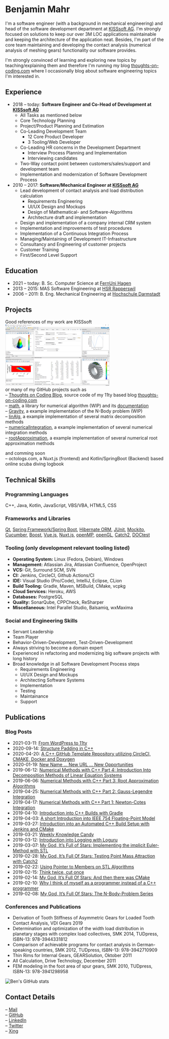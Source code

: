 # Benjamin Mahr

I'm a software engineer (with a background in mechanical engineering) and head of the software development department at [KISSsoft AG][kisssoft]. I'm strongly focused on solutions to keep our over 3M LOC applications maintainable and keeping the architecture of the application neat. Besides, I'm part of the core team maintaining and developing the contact analysis (numerical analysis of meshing gears) functionality our software provides.

I'm strongly convinced of learning and exploring new topics by teaching/explaining them and therefore I'm running my blog [thoughts-on-coding.com][blog] where I occasionally blog about software engineering topics I'm interested in.

## Experience
* 2018 – today: **Software Engineer and Co-Head of Development at [KISSsoft AG][kisssoft]**
  * All Tasks as mentioned below
  * Core Technology Planning
  * Project/Product Planning and Estimation
  * Co-Leading Development Team
    * 12 Core Product Developer
    * 3 Tooling/Web Developer
  * Co-Leading HR concerns in the Development Department
    * Interview Process Planning and Implementation
    * Interviewing candidates
  * Two-Way contact point between customers/sales/support and development team
  * Implementation and modernization of Software Development Process
* 2010 – 2017: **Software/Mechanical Engineer at [KISSsoft AG][kisssoft]**
  * Lead development of contact analysis and load distribution calculation
    * Requirements Engineering
    * UI/UX Design and Mockups
    * Design of Mathematical- and Software-Algorithms
    * Architecture draft and implementation
  * Design and implementation of a company internal CRM system
  * Implementation and improvements of test procedures
  * Implementation of a Continuous Integration Process
  * Managing/Maintaining of Development IT-Infrastructure
  * Consultancy and Engineering of customer projects
  * Customer Training
  * First/Second Level Support

## Education
* 2021 – today: B. Sc. Computer Science at [FernUni Hagen][fuh]
* 2013 – 2015: MAS Software Engineering at [HSR Rapperswil][hsr]
* 2006 – 2011: B. Eng. Mechanical Engineering at [Hochschule Darmstadt][hda]

## Projects
Good references of my work are KISSsoft<br>
[![Example KISSsoft Contact Analysis Screenshot](https://github.com/Ben1980/Ben1980/blob/master/kisssoftsmall.png)](https://github.com/Ben1980/Ben1980/blob/master/kisssoft.png)<br>
or many of my GitHub projects such as<br>
– [Thoughts on Coding Blog][blogsrc], source code of my 11ty based blog [thoughts-on-coding.com][blog]<br>
– [math][mathsrc], a library for numerical algorithm (WIP) and its [documentation][mathdoc]<br>
– [Gravity][gravity], a example implementation of the N-Body problem (WIP)<br> 
– [linAlg][linalg], a example implementation of several matrix decomposition methods<br> 
– [numericalIntegration][numint], a example implementation of several numerical integration methods<br> 
– [rootApproximation][root], a example implementation of several numerical root approximation methods<br> 

and comming soon<br> 
– octologs.com, a Nuxt.js (frontend) and Kotlin/SpringBoot (Backend) based online scuba diving logbook

## Technical Skills
### Programming Languages
C++, Java, Kotlin, JavaScript, VBS/VBA, HTML5, CSS

### Frameworks and Libraries
[Qt][qt], [Spring Framework/Spring Boot][spring], [Hibernate ORM][hibernate], [JUnit][junit], [Mockito][mockito], [Cucumber][cucumber], [Boost][boost], [Vue.js][vuejs], [Nuxt.js][nuxtjs], [openMP][openmp], [openGL][opengl], [Catch2][catch], [DOCtest][doctest]

### Tooling (only development relevant tooling listed)
* **Operating System:** Linux (Fedora, Debian), Windows
* **Management:** Atlassian Jira, Atlassian Confluence, OpenProject
* **VCS:** Git, Surround SCM, SVN
* **CI:** Jenkins, CircleCI, Github Actions/CI
* **IDE:** Visual Studio (Pro/Code), IntelliJ, Eclipse, CLion
* **Build Tooling:** Gradle, Maven, MSBuild, CMake, vcpkg
* **Cloud Services:** Heroku, AWS
* **Databases:** PostgreSQL
* **Quality:** SonarQube, CPPCheck, ReSharper
* **Miscellaneous:** Intel Parallel Studio, Balsamiq, wxMaxima

### Social and Engineering Skills
* Servant Leadership
* Team Player
* Behavior-Driven-Development, Test-Driven-Development
* Always striving to become a domain expert
* Experienced in refactoring and modernizing big software projects with long history
* Broad knowledge in all Software Development Process steps
  * Requirements Engineering
  * UI/UX Design and Mockups
  * Architecting Software Systems
  * Implementation
  * Testing
  * Maintainance
  * Support

## Publications
### Blog Posts
* 2021-03-11: [From WordPress to 11ty][bp-20]
* 2020-09-14: [Structure Padding in C++][bp-19]
* 2020-04-20: [A C++ GitHub Template Repository utilizing CircleCI, CMAKE, Docker and Doxygen][bp-18]
* 2020-01-19: [New Name … New URL … New Opportunities][bp-17]
* 2019-06-12: [Numerical Methods with C++ Part 4: Introduction Into Decomposition Methods of Linear Equation Systems][bp-16]
* 2019-06-06: [Numerical Methods with C++ Part 3: Root Approximation Algorithms][bp-15]
* 2019-04-25: [Numerical Methods with C++ Part 2: Gauss-Legendre Integration][bp-14]
* 2019-04-17: [Numerical Methods with C++ Part 1: Newton-Cotes Integration][bp-13]
* 2019-04-10: [Introduction into C++ Builds with Gradle][bp-12]
* 2019-04-03: [A short Introduction into IEEE 754 Floating-Point Model][bp-11]
* 2019-03-27: [Introduction into an Automated C++ Build Setup with Jenkins and CMake][bp-10]
* 2019-03-21: [Weekly Knowledge Candy][bp-9]
* 2019-03-12: [Introduction into Logging with Loguru][bp-8]
* 2019-03-07: [My God, It’s Full of Stars: Implementing the implicit Euler-Method with STL][bp-7]
* 2019-02-28: [My God, It’s Full Of Stars: Testing Point Mass Attraction with Catch2][bp-6]
* 2019-02-22: [Using Pointer to Members on STL Algorithms][bp-5]
* 2019-02-15: [Think twice, cut once][bp-4]
* 2019-02-14: [My God, It’s Full Of Stars: And then there was CMake][bp-3]
* 2019-02-10: [Why I think of myself as a programmer instead of a C++ programmer][bp-2]
* 2019-02-08: [My God, It’s Full Of Stars: The N-Body-Problem Series][bp-1]
### Conferences and Publications
* Derivation of Tooth Stiffness of Asymmetric Gears for Loaded Tooth Contact Analysis, VDI Gears 2019
* Determination and optimization of the width load distribution in planetary stages with complex load collectives, SMK 2014, TUDpress, ISBN-13: 978-3944331812
* Comparison of achievable programs for contact analysis in German-speaking countries, SMK 2012, TUDpress, ISBN-13: 978-3942710909
* Thin Rims for Internal Gears, GEARSolution, Oktober 2011
* All Calculation, Drive Technology, December 2011
* FEM modeling in the foot area of spur gears, SMK 2010, TUDpress, ISBN-13: 978-3941298958

![Ben's GitHub stats][githubstats]

## Contact Details
– [Mail][mail]<br> 
– [GitHub][github]<br>
– [LinkedIn][linkedin]<br>
– [Twitter][twitter]<br>
– [Xing][xing]<br>

[kisssoft]: https://kisssoft.com
[blog]: https://thoughts-on-coding.com
[github]: https://github.com/Ben1980
[linkedin]: https://www.linkedin.com/in/benmahr/
[twitter]: https://twitter.com/BenMahr
[mail]: ben.amhr@gmail.com
[xing]: https://www.xing.com/profile/Benjamin_Mahr3/cv
[qt]: https://www.qt.io/
[spring]: https://spring.io/
[hibernate]: https://hibernate.org/
[junit]: https://junit.org/
[mockito]: https://site.mockito.org/
[cucumber]: https://cucumber.io/
[boost]: https://www.boost.org/
[vuejs]: https://vuejs.org/
[nuxtjs]: https://nuxtjs.org/
[openmp]: https://www.openmp.org/
[opengl]: https://www.opengl.org/
[catch]: https://github.com/catchorg/Catch2
[doctest]: https://github.com/onqtam/doctest
[hda]: https://h-da.de/
[hsr]: https://www.hsr.ch/
[fuh]: https://www.fernuni-hagen.de/

[bp-1]: https://thoughts-on-coding.com/2019/02/08/the-n-body-problem-series/
[bp-2]: https://thoughts-on-coding.com/2019/02/10/why-i-think-of-myself-as-a-programmer-instead-of-a-c-programmer/
[bp-3]: https://thoughts-on-coding.com/2019/02/14/and-then-there-was-cmake/
[bp-4]: https://thoughts-on-coding.com/2019/02/15/think-twice-cut-once/
[bp-5]: https://thoughts-on-coding.com/2019/02/22/cpp-using-pointer-to-members/
[bp-6]: https://thoughts-on-coding.com/2019/02/28/testing-point-mass-attraction-with-catch2/
[bp-7]: https://thoughts-on-coding.com/2019/03/07/implementing-the-implicit-euler-method-with-stl/
[bp-8]: https://thoughts-on-coding.com/2019/03/12/introduction-into-logging-with-loguru/
[bp-9]: https://thoughts-on-coding.com/2019/03/21/weekly-knowledge-candy/
[bp-10]: https://thoughts-on-coding.com/2019/03/27/introduction-into-build-automation-setup-with-jenkins-and-cmake/
[bp-11]: https://thoughts-on-coding.com/2019/04/03/a-short-introduction-into-ieee-754-floating-point-model/
[bp-12]: https://thoughts-on-coding.com/2019/04/10/introduction-into-c-builds-with-gradle/
[bp-13]: https://thoughts-on-coding.com/2019/04/17/numerical-methods-in-c-part-1-newton-cotes-integration/
[bp-14]: https://thoughts-on-coding.com/2019/04/25/numerical-methods-in-c-part-2-gauss-legendre-integration/
[bp-15]: https://thoughts-on-coding.com/2019/06/06/numerical-methods-with-cpp-part-3-root-approximation-algorithms/
[bp-16]: https://thoughts-on-coding.com/2019/06/12/numerical-methods-with-c-part-4-introduction-into-decomposition-methods-of-linear-equation-systems/
[bp-17]: https://thoughts-on-coding.com/2020/01/19/new-name-new-url-new-opportunities/
[bp-18]: https://thoughts-on-coding.com/2020/04/20/a-cpp-github-template-repository-utilizing-circleci-cmake-docker-and-doxygen/
[bp-19]: https://thoughts-on-coding.com/2020/09/14/structure-padding-in-cpp/
[bp-20]: https://thoughts-on-coding.com/2021/03/11/from-wordpress-to-11ty/

[gravity]: https://github.com/Ben1980/gravity
[linalg]: https://github.com/Ben1980/linAlg
[numint]: https://github.com/Ben1980/numericalIntegration
[root]: https://github.com/Ben1980/rootApproximation
[blogsrc]: https://github.com/Ben1980/thoughts-on-coding
[mathsrc]: https://github.com/Ben1980/math
[mathdoc]: https://ben1980.github.io/math/
[githubstats]: https://github-readme-stats.vercel.app/api?username=ben1980&show_icons=true&hide_border=true&count_private=true
